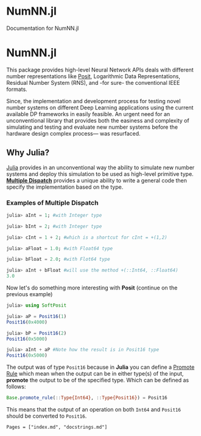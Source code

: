 # NumNN.jl

Documentation for NumNN.jl

# NumNN.jl

This package provides high-level Neural Network APIs deals with different number representations like [Posit][1], Logarithmic Data Representations, Residual Number System (RNS), and -for sure- the conventional IEEE formats.

Since, the implementation and development process for testing novel number systems on different Deep Learning applications using the current available DP frameworks in easily feasible. An urgent need for an unconventional library that provides both the easiness and complexity of simulating and testing and evaluate new number systems before the hardware design complex process— was resurfaced.



## Why Julia?

[Julia][2] provides in an unconventional way the ability to simulate new number systems and deploy this simulation to be used as high-level primitive type. **[Multiple Dispatch][3]** provides a unique ability to write a general code then specify the implementation based on the type.

### Examples of Multiple Dispatch

```julia
julia> aInt = 1; #with Integer type

julia> bInt = 2; #with Integer type

julia> cInt = 1 + 2; #which is a shortcut for cInt = +(1,2)

julia> aFloat = 1.0; #with Float64 type

julia> bFloat = 2.0; #with Flot64 type

julia> aInt + bFloat #will use the method +(::Int64, ::Float64)
3.0
```

Now let's do something more interesting with **Posit** (continue on the previous example)

```julia
julia> using SoftPosit

julia> aP = Posit16(1)
Posit16(0x4000)

julia> bP = Posit16(2)
Posit16(0x5000)

julia> aInt + aP #Note how the result is in Posit16 type
Posit16(0x5000)
```

The output was of type `Posit16` because in **Julia** you can define a [Promote Rule][4] which mean when the output can be in either type(s) of the input, **promote** the output to be of the specified type. Which can be defined as follows:

```julia
Base.promote_rule(::Type{Int64}, ::Type{Posit16}) = Posit16
```

This means that the output of an operation on both `Int64` and `Posit16` should be converted to `Posit16`.

[1]: <superfri.org/superfri/article/view/137> "Beating Floating Point at its Own Game: Posit Arithmetic"
[2]: <julialang.org> "Julia Language"
[3]: <https://docs.julialang.org/en/v1/manual/methods/> "Julia Multiple Dispatch"
[4]: <https://docs.julialang.org/en/v1/manual/conversion-and-promotion/#Promotion-1> "Juila Promotion"

```@contents
Pages = ["index.md", "docstrings.md"]
```
